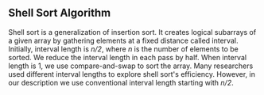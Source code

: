 ## Shell Sort Algorithm

Shell sort is a generalization of insertion sort. It creates logical subarrays of a given array
by gathering elements at a fixed distance called interval. Initially, interval length is 
<i>n/2</i>, where <i>n</i> is the number of elements to be sorted. We reduce the interval length
in each pass by half. When interval length is 1, we use compare-and-swap to sort the array.
Many researchers used different interval lengths to explore shell sort's efficiency. However,
in our description we use conventional interval length starting with <i>n/2</i>. 



